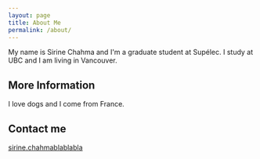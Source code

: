 ```yaml
---
layout: page
title: About Me
permalink: /about/
---
```


My name is Sirine Chahma and I'm a graduate student at Supélec. 
I study at UBC and I am living in Vancouver. 

## More Information

I love dogs and I come from France. 

## Contact me

[sirine.chahmablablabla](mailto:blabla@sfu.ca)
